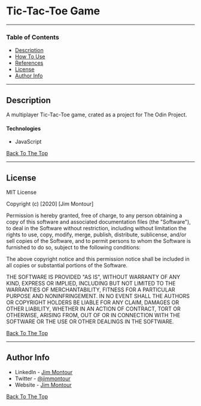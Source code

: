 # Tic-Tac-Toe Game

---

### Table of Contents

- [Description](#description)
- [How To Use](#how-to-use)
- [References](#references)
- [License](#license)
- [Author Info](#author-info)

---

## Description

A multiplayer Tic-Tac-Toe game, crated as a project for The Odin Project.

#### Technologies

- JavaScript

[Back To The Top](#read-me-template)

---


## License

MIT License

Copyright (c) [2020] [Jim Montour]

Permission is hereby granted, free of charge, to any person obtaining a copy
of this software and associated documentation files (the "Software"), to deal
in the Software without restriction, including without limitation the rights
to use, copy, modify, merge, publish, distribute, sublicense, and/or sell
copies of the Software, and to permit persons to whom the Software is
furnished to do so, subject to the following conditions:

The above copyright notice and this permission notice shall be included in all
copies or substantial portions of the Software.

THE SOFTWARE IS PROVIDED "AS IS", WITHOUT WARRANTY OF ANY KIND, EXPRESS OR
IMPLIED, INCLUDING BUT NOT LIMITED TO THE WARRANTIES OF MERCHANTABILITY,
FITNESS FOR A PARTICULAR PURPOSE AND NONINFRINGEMENT. IN NO EVENT SHALL THE
AUTHORS OR COPYRIGHT HOLDERS BE LIABLE FOR ANY CLAIM, DAMAGES OR OTHER
LIABILITY, WHETHER IN AN ACTION OF CONTRACT, TORT OR OTHERWISE, ARISING FROM,
OUT OF OR IN CONNECTION WITH THE SOFTWARE OR THE USE OR OTHER DEALINGS IN THE
SOFTWARE.

[Back To The Top](#read-me-template)

---

## Author Info

- LinkedIn - [Jim Montour](https://linkedin.com/jimmontour)
- Twitter - [@jimmontour](https://twitter.com/jimmontour)
- Website - [Jim Montour](https://jimmontour.com)

[Back To The Top](#read-me-template)
